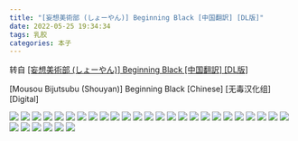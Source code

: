 ```yaml
---
title: "[妄想美術部 (しょーやん)] Beginning Black [中国翻訳] [DL版]"
date: 2022-05-25 19:34:34
tags: 乳胶
categories: 本子
---
```


转自 [[妄想美術部 (しょーやん)] Beginning Black [中国翻訳] [DL版]](https://nhentai.com/fr/comic/mousou-bijutsubu-shouyan-beginning-black-chinese-digital)

\[Mousou Bijutsubu (Shouyan)\] Beginning Black \[Chinese\] \[无毒汉化组\] \[Digital\]

![](1.jpg)
![](2.jpg)
![](3.jpg)
![](4.jpg)
![](5.jpg)
![](6.jpg)
![](7.jpg)
![](8.jpg)
![](9.jpg)
![](10.jpg)
![](11.jpg)
![](12.jpg)
![](13.jpg)
![](14.jpg)
![](15.jpg)
![](16.jpg)
![](17.jpg)
![](18.jpg)
![](19.jpg)
![](20.jpg)
![](21.jpg)
![](22.jpg)
![](23.jpg)
![](24.jpg)
![](25.jpg)
![](26.jpg)
![](27.jpg)
![](28.jpg)
![](29.jpg)
![](30.jpg)
![](31.jpg)